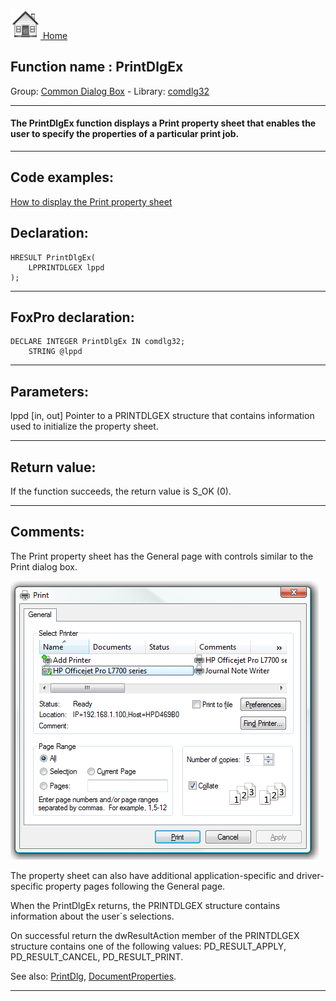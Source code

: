 [<img src="../../images/home.png"> Home ](https://github.com/VFPX/Win32API)  

## Function name : PrintDlgEx
Group: [Common Dialog Box](../../functions_group.md#Common_Dialog_Box)  -  Library: [comdlg32](../../Libraries.md#comdlg32)  
***  


#### The PrintDlgEx function displays a Print property sheet that enables the user to specify the properties of a particular print job.
***  


## Code examples:
[How to display the Print property sheet](../../samples/sample_531.md)  

## Declaration:
```foxpro  
HRESULT PrintDlgEx(
	LPPRINTDLGEX lppd
);  
```  
***  


## FoxPro declaration:
```foxpro  
DECLARE INTEGER PrintDlgEx IN comdlg32;
	STRING @lppd  
```  
***  


## Parameters:
lppd
[in, out] Pointer to a PRINTDLGEX structure that contains information used to initialize the property sheet.   
***  


## Return value:
If the function succeeds, the return value is S_OK (0).  
***  


## Comments:
The Print property sheet has the General page with controls similar to the Print dialog box.   
  
<img src="../../images/print_property_sheet.png" width=493 height=446>  
  
The property sheet can also have additional application-specific and driver-specific property pages following the General page.  
  
When the PrintDlgEx returns, the PRINTDLGEX structure contains information about the user`s selections.   
  
On successful return the dwResultAction member of the PRINTDLGEX structure contains one of the following values: PD_RESULT_APPLY, PD_RESULT_CANCEL, PD_RESULT_PRINT.  
  
See also: [PrintDlg](../comdlg32/PrintDlg.md), [DocumentProperties](../winspool.drv/DocumentProperties.md).  
  
***  

